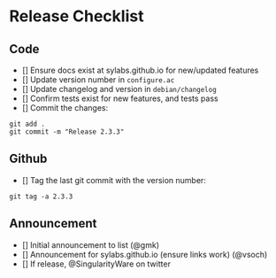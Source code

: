 # Release Checklist


## Code
- [] Ensure docs exist at sylabs.github.io for new/updated features
- [] Update version number in `configure.ac`
- [] Update changelog and version in `debian/changelog`
- [] Confirm tests exist for new features, and tests pass
- [] Commit the changes: 

```
git add .
git commit -m "Release 2.3.3"
```

## Github

- [] Tag the last git commit with the version number:

```
git tag -a 2.3.3
```

## Announcement
- [] Initial announcement to list (@gmk)
- [] Announcement for sylabs.github.io (ensure links work) (@vsoch)
- [] If release, @SingularityWare on twitter
